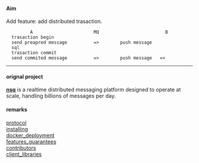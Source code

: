 #### Aim

Add feature: add distributed trasaction.  

```
         A                       MQ                         B
  trasaction begin 
  send preapred message          =>        push message   
  sql
  trasaction commit
  send commited message          =>        push message   => 
```

-----

#### orignal project   
[**nsq**](https://github.com/nsqio/nsq) is a realtime distributed messaging platform designed to operate at scale, handling
billions of messages per day.


#### remarks  
[protocol](http://nsq.io/clients/tcp_protocol_spec.html)    
[installing](http://nsq.io/deployment/installing.html)  
[docker_deployment](http://nsq.io/deployment/docker.html)  
[features_guarantees](http://nsq.io/overview/features_and_guarantees.html)  
[contributors](https://github.com/nsqio/nsq/graphs/contributors)  
[client_libraries](http://nsq.io/clients/client_libraries.html)  

